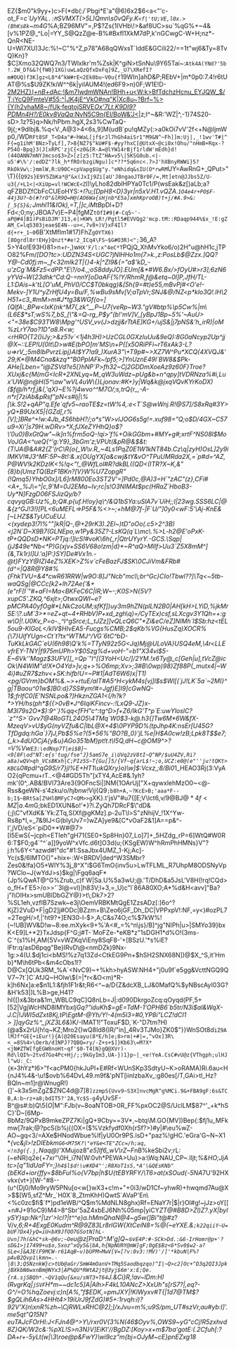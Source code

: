 EZ{$m0"k9yy+)c>F(*db(:/`Pbgi*E'a"@6)6x2$6<a<"'c-ot_F=_c\`UyYA`L.:M`SVMXT(>5L)Qmn\s0vQFy.K`<f|'tU;VE,l0x.>(BhKs8k`~m4G_%A;BZ96MV"=,P$?Zs{1IVHb\!>&af8UC>su`%qG%+~4&[v%1PZ@_^Lo|=YY_S@QzZ@e-B%#Bxfl1XkM7dP,k'nGCwgC-W+H;nz*-QnR<NE-U=Wl7XU)3Jc:%!~C"%^Z,p78"A68qQWxsT`lddE&GCiIi22/==1t"wj6&Ty=8TvQ)Kn}?$C]Xmo32QWQ7n3/TWlxlkr'm%Zsk|K^giN>tSnNu\9Y65Tai~:`Atk4A(YNd?'5b!.2W_Df&&?{fW8}1XG)uwLaQzQfxDxFq]9Z,_U7\XRefI?m#OUQ)f3K]gz<L8*4^kW#rE<2Ek0bu~V0u{f`19WIn]ahD&P;REbV+|m*0p0:7.4!r6tUAT@%s$U9ZK!kiW^^6k|yiIAUM4!(ed6F9>n)0F;W1E!D-[2M2HZ}*)+nB+d*Ac;!&m7IwdmWNAn\!BHh+u<W:k>BfTdchzHcnu_EYJQW_$/T;iYcQ9FmteV#55:^|JK4jE^VkO#nq"K|Xc8u~?Brf~\%>{Y(h2vhaM8~/fUk;feqtojSRVE*Ox'7Lt.K9DI9?PDMn4H?/E0kv8VaQa*\:NvN5C9n{El/BoW&'J<](=]_g`qK,ohy-<VQ$fnh>Z7hK6kU^76FceUY*<HLHT7,pAU,S@GrvBbtt!JP:;52P'<.qF#NgbE%@YR6Gez?`/F7nx#~nq,iTYra(*eX|{s6]s^NJgmh<*$'<&$:L}48oT%L2^_jSGK[QQ%9/R:Eh_ZtWVpq~Jd{TqR|9yizDCir-*_:i3=QB$}%nXm>JKz(ad#rDB!g+4+8y8;?gw,I5v~"f+$4].EcZzb"dG/V/Bx`W]%t/Ho|;!5BCc]o\9%XIPD`o=0ybrG_+hPri^)[{m,s`0d*ilF:OqwY2!7[:W[QP!H~=Td:uDB=}.J*3gC4(Q1eF=N9T(\fE7qCnH/?3\L5R%A=}Vc>vIdesi~$M_\|t\44dWD?z_0Pf"gkt:E^&T+rmu4o*}"MB9}LZO{ER.+p7/-BIp:9(Y]\%E.w6A#i}E[F"t_bLRTPj'fS`]6OZ+m"MVsUcHN5Gws%"hGD,#5S@gNg\cSKuvK"}4cV^53#TYAtXuRiGe-@Sc>ntOnMR"pP#J}>m,KIUs5XckFlH7JXBnrnhYs0Tk{sZ)m\WQ"e."Le6ck}i^.?}m+2Gz{.1kV2VC3_m2$D-|~1=co/itm1y6oIGoz4wX-%[z!vMy%r`5j`sjY&$ZD&+'q(#weEXK)^>nY[Om%9ei/s|SXRDUPVn:mxvVx0Kt%$B?B?NAma.Ku>)`N}1NKo{h9`GDWE"DP5/:43xY0>q%o.SwU*SN"Xq4`G."nW\`7'*>AtW+k>;)8SDMn2ZC,k,4'2{=l)Mi`<4Si;KP1!)|z;I^~&R:'WZ|^,-1}74S20-sD>.1z?5}q>Nk/hPbm.hgX,2s3%CwTaQ-9j{;*9dlbj&.%q<V.,A@3>4<6s,9]M(udB`pu!qMZy(:>a0kOi7vV'2f<+N@ljmWp0,/WD`RFt8SF_T<D4a"#~hWaL[jf$rJl7hGh4aiSr1"M9&N^~Fh]]m:Uj|,_!1wv'T#|^F{=g1ihM'BNz>TyLf],7>8{NZ7$"kU#F$-#yy?hxC[@UtxX~@ci0x!Ohu/"nHmB+Rqx-?P54O-Bpq}3(J[xRPC'zjC{<z0&[R-A=@lYW14rBjf1rldW'mEdh}d!(44OANN7mNYJmcso$3>Z>[z[z5:TtZ"HA=v5\|5KSG0ub.<|-u5'#\%'/:edDZ"7lk_h*fROrbzgiNgu)]c*??*5q6nc<.7>J'hXBnyRWWi}5?RkOkVw\:}mmlW,R:U90C+cpVapg$Ug"y."eNhidq&sIU(O*rwRM`UY=AwRnG+_QPut>"\T){{`Q92s}E9Y5ZbKa*@"&x(JxIj9Zi[aU'J8ngaoJTBr0F/=,Mt]etn@JJbs5Z/U-u3{/+L1<|<XiUp=vl!WCWcE<Z`I)\yLho82dblHPYa0Tc1/P(wsEak&z[)aLb;a?qFZBDZfCbFcCUEoHYS:+*l?u;[DpH8<D}3yr|n5xV.H1.vQZA.`1O4e4r+PO$F-44j3U?~b(#?rO"&lR9Q=H@(AO6Wa{sHjnb*E5a]xmhKproOB)t+j/#A.9>&:[_5{S}&;`Jmhl11&IOk),=T,|]c,iMtB*pDl+D?Fd<;0;ny;JBOA7v)E~P4|fgMZ`tOfI#9|#-Cq5~'-aP@#4]B1)PsBiDJM'J13,e|>KW%_LR!/Pgtl5#EVVQg2'mcp.tM::RDaqp944%$x_!E:gZAM_C=lq5303jeae$E4N--u><,7v8+)V}xF4Il?d{+r+_1~0`6B'XtMfIm1#17)FhZ`gOYTX6)[8Ogrdl8r!EHy}Qnzt*#e!2_ICq4\FS~$G#O3R)<";`36_A?5>Y4o!E93H}81>n+r-,)w`HX'F/l:x^4eC*T`PQjQ_XhMvYko6/o)2H"u@hH1c,jTPO82%Fm/*[DO?tc>:UDZN34S<UGC?jNlHHo1m\(7>k.,z:PosLb$@Zzx.]QQ?Y@-Cd0fj:m~_f<32mIk2T|{}4-k|^Zl9&{="a$'kD_-u'zCg`M&Fz5<dPP."E\?/o4.,;oS8ddyJO].EUm[&*#W6.Bx/>fOyU#>r3];6zN6yYVd~W(23dhk^Cd:Q-=nnY[oDaAF{%!Y/RhmR,f@&etq~0l]P,JfH/TL-L1:DAis~k'tL[O'uM_PhV0/CC$T0bkqg)&[5h{9=#t)e55,mBvPj#<O'e!-Mekv-]Y1U^yZrHfU4y=Bu/F,%wBu9sMv[V;aTpVr;SNJ&@/NZ<p*klo3Q!.lH\2H51+c3_#mM>m#J*tg3&WGf{o=]{QlfA:_BPw<IxK(nk^M7{,zk"__P~U7{veRp~W3."gV#btp%\p5Cw%|m\(L6E$*sT;wS%7_bS_[\"&=Q-rg_P$y"(b!'mV]V_[yBpJ1Bp~5%'~AuU><"=38e$C93TW8\Mpg'^USV_vv(J>dzjj&rTtAE]KG+/ujS&|j7pNS&'h_irR)|oM%zLrY7ao?1D"a8.R<w;<rHRO{T2()iJy;>&z51v`<1j4h3H)>UzCGL0GXzluUu&9eQ):8G0aNcyp2Up^jj@X~::LEP!U[0lt\D>w#E(bPO]m'MS\n+P{[x5ORiPFi~rT6xAk3-L?u=>rV_;5m8lbPvrzLipj}AI$Y7!a9_)XurA3"\+T9p#~>XZ7W^Pu*XCQ(4XVQJ&'29;K*@M4Cna&kzq*"B0PpIAFk~!pf5;>]YnUznE49l`BW8&$Pk-AHe|Lben="i@ZSVd?e5[}hNP`P>fh32~Cj2GDDmXoeAz9z60F}Troe?XUxj&c{M(mG<IcR+2XNLyq=M_qW3uWdz~pUg&b+n^qpy]tVDRNza%#i,Lux'UW@n@H(5^\aw"wVL4uW\{}Ljonav:#K+}y|Wq&k@jxqVQvKYrKoDX)($f@/h*rf,j&(,'qX}~E%?j4wvo^^M7O/;s,trQ{r_,-A-n*r[7ziAb&pRsf"pN<s#Ij|\%[\k.S!2+qAP"q.Efe`qfv5~raoTE$z=tW%4,:e<T`S@wWnj.R!@S7]/S8xRq#3Y>yQ+B9UxX5|{GZd[,r%[V];]BRe^+!w:4Jb_4S6hbH?/;o*s"W>vlJOG6s5g!=.xuf98="Q;o$D/4GX~C57u9=Xi'|s79H.wDRv>*X;fJXeZYHhQ}o$?\'0u0}BxGtQw"~ik]n%frm5oQ-!qi>'f%+OikGGbm+#MY+g#;xrtF^NS08l$MoVoJGA<^ueQ{^'g:Y9}_3bGm'z;VPUt(&pR@&$&t:{T!JA@&A#2{Z'(rC\R{o{_W\v.R_~4Ls1PqZ0E1W1kNT84b.Cz\q|zyH)OsL]2y9iIMKV!#J3^MF:5P~8t!:&.x{OUgYX[a&cwj&tY&vO^TPuUMRda2X,=`p#d=^AZ,P@WV!k2KDzIK<%!q<"!_@WfLol#R?dkBL((QD<(ITR?X~K,&"{8}b(UmzTQ(BzF1BKn?[V}W%U7ZopgR"(!Qmq5}YhbO0x]/L6]rM800Eo3ST2V'=]Pd0c,@A)3=H`"zAC"(z},CFi#<A+_%J\=^|c,9'M=0J2EMa~Iv;rc|s!O3NIMAt$pc(HRaZ`HboB3-Uy*N]FzgD06FSJizQy/b?cqvyqGB:Uz%_b;Q#.p{uf.H!oy}q\^/&Q1bSYa:uSlA7v`UiH;;I|23wg.SSS6LC|@&{z^GJ!3!)[PL<6uMEFL=>P5F&%<>~;+hM@7f-|F`U/"]0y0<wF:5'\Aj-KnE&[~LHZ$&TyUCuEUJ.<(xydep3!7l%""]kR|Q-,@+29rK3).2El~)tD"oOo(.c5>2^3B)<j2N`D~X9B7(GLNEpo,w1Py&35Z?-LsKQ(q`L\mc\.%>L-h2@E'oPxK-tP+QQDsD*NK=PTjq:!]lcS!#voK\6h(_r|QtrUYyrY.-GCS.\Sqp|(jJ$49e*Nb<*P)G(xjv+SS6V68o!zm|d}*~R^aQ>MIlf>Uu3`Z5X8mM^]{&,Tk1r)I]U.'a]P:}SY)De#Vx1n.-@t}FYzY@IZI4eZ%XEK>Z%v`cFeBazFJ$SK\0CJiVm&FRb#(d^=|Q8R@Y8#%{FhkTVU=&4*cwR61RRW|w9O:8]J"Ncb"mc\\;br^Gc}CIo!Tbwl??]\Tq<~5tb-waQSg|@CCc[k2+lh72Ae('&+(e"rF[I`"#+aFI=Ma<BKFeC6C|IR;W~-;K0S>N{5V?xupC5'.ZKQ,^6xjt>;OtwxQWI~e?pMCPA40yfOg#*LNkCzoUM;sfKf])uy3m9hZN(plLN2B0|AH[kH>LYiD,%jkMrSE:\?.uM`3>*=eZ+qt~4+RHbV)P+xd_zgh\q)=/CyTEx)csf,sLXcgv3Y1Qh=+:gw\O|!.U0Kv_P=o-.,^I^gSrce;L_tJZz]]vQLcQ6C"*Zi&eC/eZ]NIMh`l$Sb:hz<tEL5ou9-KlGoL</kIV$HIvEA5-Fucgs%CMB;2$qKb%VG{HusZq)XOCR%{\7}UifYUgn<Ct`t?tx^WTMJ^/VG`6tC^bD-TuKkLkGAC`eU(6h98\Q'k%=TTyN92z5G<Jq)Mj@ULoVA}USQ4eM,\4r<LLEvfrEY-TNY|f975mUPh>Y$0Szg%d+voH-"=b1"X34vi$5-E~6Vk''Magz$3UFV]]_=Qp`"I^[(3YoH<Uc/]/2YM.!x6Ty@_c[Geh|u],tVcZ@icOk\N4WIM"d!X*O4Yd>]v,q+>%O6mp;Xv>;3#B\0wp)98}Zf88P(_mutx4|~W4i}#uZR7$zhv<+SK:hifb!U=~P#1|AdT6W6)x|T1)<pg/GVrm}bOM%&.~>+rtuE/aIT#A5^H<ykM4s[vj]l$s$Wl[(`jJ!LK`5a`~2MI}^g|TBaou^01w$]B0:d}7SS#ym!#=Jgf)E]I9]cGwNQ-1$;frIfC0[E'NSNLpo&?]HkznZGA1<(/h?k?*>YH/hs(ph*${{>0vB*J^6IqiKFincv-:!LxQ9-JZ}x-M3l79s2O*$):9^`}%qq<fFH"c^:tg^D>f+Z6/lkG'T^p`E:uwYloslC?`z"^S>`Gvv7@4RoGTL24O5\4TMq`W0$3-k@.h3{]Tw6M*6W&fX-MzeqV>vU$yG(nyVZfu&C|IbL@X+4$\0PYP9D%(tpJhp4K:nsEr[U45G?TfDgdq:hGa`}7jJ,Pb$5%e?(5*56%"BO?B_0}'jL%e|H$A0cw!zB;Lpk8T$$e7;(_k>4dUOCjA{y&u}AGo351bM}pt!t.t\I5Q,dH~c@OM9^>?=V%Vw`E3:\edNxp7T|ei$B}~<9[8F\od"NT:e{s'tug/fse"J}5amS7e_i\UVq2zV8tI~Q^NP/$uU4ZV,Ri?a8a)wQV>qh_VCsBKxh|C;PIz5S~T{Gu[]5/{Vf~q{arL$!~;o,UCZ:e0@(e"''ju!tQKt>KBC&`0#pdI^qG9S/r7}jl%E+HT1\ukQXry}o)\w]$:Vcxz,;8/Bi0*1_HEAO3Rj(3:VyAO2{qPcmu+rT..<@4#GD5Th"[xTY4,AcE#&.1yh?mk'(0^,.AB&!BVl73Are3{9OFncSi|]NM{1OArUj["X+qywxlehMzO0~<@-Rss&geWN-s'4zku/o/*hjbnw!Vij*{Q9`;b8h+A,~?KcE>B;'aaa*F--b;I$~BRtSa[Z%HlBMFyC7<QM>>g`XK}.t'jsV"#u7{[E;V\lct6,v/9@BJ$@*4f<MZ|a.4m$G;bkED1XUN&o!'*}?l.ZyQh7DRcF$\"dD&{;j\C"vfXdK&`Yk:ZTq,S(Xf@gKMz].p-2uT\l>S"zNhijV_!1X^Yw-Rs8p*I,=_7&9lJ<G(bIyUv7=)wZA]ye9&[C*vOaF2&1]A==p&^-I',jVD/eS<`piD0+*W#@7>[I5EwS{~jcph<ETIeh"gH71{SE0+Sp8Hn}07_Lo]7]+_5HZdg_rP=6]WtQ#W0R6:T$F0;g4`"^`a]]9yoW^xVfc.d6t]O3d(u;{KSgEW)W^hRmPhHMNs}V"?j:h%6Y<^azwd#!"dc"#1:SsaJbx4UMZ_1-Kj;Ac]-Yc(s$/6IMTO{)"+hix<-:W<BRDV|ded^W3SMbr?Zes0&!fa}O5+WlY%3j_8^X"i$G6TmO{inv5u>LwTFLML_R7UhpM8ODSNyVp?WClo~J{wYdJ>s}$kg|\Fgq6aqF*{Jp%QwAT@^G%Zrub_c)f`W|Sa.U%5a3wU;@.'T/DhD&a5JsL'V8H(!rq!CQd>o_fH+f`E5>/o>>'`3l@=vl)]h83V;l+3,=_U)c"l`86A80XO;A*%d&H<avv]"Ba?j"I\OIHx>smUBlDbGZY@}>t\;Dk7>2?%SL1eh,vzfIB7Szwk~e3j\OemVRBKMtQgE1ZzsADz[:]6o^?KjZ)2VuD+F|gD2]j#ODc|BZzm+B\Zeo6jGF_Dh_DC|VPPxpV!:NF,=y<)#ozPL7=2TegH/>f,|'ht9?+]EN30-l-$>,A;C&s74O;c%$7kW%!(~!UB]WV&D!w~8:ee.mXyk<9+%'A<#_=%^n\js}/B]^jg"NIPh|u>|SMYo39}bxK<E9]L+*2}TxJdsp{F^G;j#T-`MoFZe-*eKB*z"1sDGH1*d%O!(3ms-C`^(s1%H,AM{5V=vWZKqViEny8SqF8-'+[BSzU.'*s%iE?lFtr:q/asD6pqg"Be}IRvD\@<nmDZk)9Nx-1g:>4(U.$dj1ci<bMS!%z7q13Zd<CtkEG9Pn+$hSH2SNX68N])@$X_^S,it'Hmb}*M\h6tPb<&m4cObs1!?D@Cx[QUk3RM_%A`<NvC9)~+%kh>hyASW:NH4+"j0u9f`e5gg&VcttNGQ9QV7~7t`]C`AfJQ~HOlw\$(=|*r<&O<m)*R-k]h6Nx]a:e$n1L1:&fjh1F1r&t;R6<^~a/D{Z&dcXB_LJ&0MafQ%$yNBscAyI03G?&H'k53|)L%B>ge,H41?hI{[)x&3bra&1m_WBLC9qC]Q8nLb=J|:d090DkrgoZcq:qOyqd(PF,5+[52|VgjWcHND8lMYb*xIjGq?"iduKh$=gE=TdM-1'OPHB6`b5tr/N3i$al&WqX-J.C|!JWI5dZxt8Kj,tP\EgtM-@Yh/Y!-4(m5I3=#0,YP8i"LC$Z!dCI1>]]qyGz$%^_jXZ3L6&*)K/-IMAT1!"ToxuF$D,`K-"D7tm?H)(@a$x2rU{h!q~KZ;Mro2{)wQ8Id8{IR/"in]_4Rv3TJMo}ZK0$"}}WnSOt8d`iZ9AlMJf*GE{+iEur!}{A(@20Esayu(8*E/h]e;8>rm|+#|=,^vOx]3R\<_=8S%4>\Oerb/d]NPJ?7QBQ=ry/-Z+s+$]}Kb63\=M?X*<jN#ZTW[fgEGW8noHt~qf'$0-T4[N}gQ@XVr)-Rd\lQI%~2tvd7Go4Pc+Hj/;;9kGyIm3,UA-})1}p~|_<e!YeA.CsC#vU@z{VThgph;ulHJl"wU:_C:{K+`3hYz*I6>"f<acPM0{hkJuPl+E#Rf<WUnSKp3SdtyU~K>oRAMA)Ri.6au<H{nJ4%4&-\u!$ovb%64DvL49.m9f&'pNT[iinlzbaXv_:g80es[/T,GAi>tl_Hz?BQln~m1]r@WnugR!){]'~k3x5mZgZ$ZNC4d@7]8`]zzmpS{Uvv9~S3X]nvcMgR^g%MCi.9&+FBA9gF:6s&TCB,A:b~rz+a8;bdIT5?'2A,Yc$S-g`4yUvSF-B^@s#:b)Q\5($O%THT3x-Y.jgRLx(X,5zV$|M":FJb(v~8oaNTOB>0R_FF%pxOC2@S/UclLM$87^'_+k*hSC}'D~[6Mp-8bMz/9QPxB9mkeZPZ7Ki|gQ+9Cby==3V*,~btq\M.GO{MV])Bep{:$fj1u_MFkmw[7rak;@?pcS{b%j{(OX=($%Vzkfydf0Xh{rSf?>)#y|#\eu%wZ-AO~gq<3/=AXe$HNodWbue%lf|yU0Or9PS.lsD+"paz%!gHC.'eGra'G~N~X1*_{vc&jl>!zDIEbkm`G6<M75K?\"eY&e<TE"ZCc=/h;aq,<!n3g({.j,`Naq@)_'XMujoz8"*e5]If6_wV\rZ~F*nB%keSbi2v;rL:(~eNR)q2e{+7xr"\0H_i7N{W:0vh*PEWA>Uu}>a:\Wq:NAU_CP~.lljt;*%&HO;JjAtc>[q\"1idUaFY=;}`h4$l$d!\u#XD4"';R8XoT1sS,*A'\&QEsKNb"`{bEKd+ior{ffy=$8bFuI%o{V7bp|h$U{tEBYRFY/\T6>at(xSOud{-5NA*7U'92HXvkx{vt+}[W-"#8--(u^{Dj0/Mo9ryW5PNu[o<w[}wX3+c!m+"+0i3/wD1Cf~yhwR)+hwqmd7Au@X>$$[W5,sfZ^Mr_`H0X`8_ZtmKhH)QwtS`AVaP'En\<%c0zc$fi$`f*)pd1eWB/^Q$m%MdNLN8ghx)Rf=ENaY7r|$|r}Ol#g!~jJz>oY[[+n#J+91oC9}M4>8^Sbr'5aZ4xbEJ6Nh%05mp|yiCY*ZT@#B8D>Zl)Z?.yX|bylySY}sp:Nk^|\zr'>IcI?|t^^e}a.hMmQhaN@4~g5w(]Bi"t*@#z?V/v,_6;R+4ExgE0Kudm^R@9Z83Lr8rlGW{XtCeiN8=%@(~eYXE.&`;k22qiiY~U=bUF?Dx4}yQ=iU<bX9JfOO7GSotN]hL-Uvn]7h(&hC*sk~@6v;~Oe`u\@z[PraD^.M'g]Q~sv`E4P:#-SCk>Dd.:&6-IrHomr@p+'?sD&1>j17499+u$o,5xoz^xQy5&|bA,h{NpNURY@mW]gF;0gE$Bz<6*Sv0$w2-a?SLe<]&AJE(F9MCW-r61AqB~v)bUPM>MwV[V=[?v:0v3:!MV)'/]'*kbuN|F%?pAvB2Qvp1\kmn=.-|8\3;QSNznkW}c>tUb@aGr/SmW4mOanV+TMq5Saodbqzqo)^I|~Q>c2]Oc+^D3q2QI3JpkjBXkbN6wxnBm@NYx3|AP%QU*RWtA2jt@3yj$6m'x:E;Qe.{rA.sjSBQh*.~QV1qQu{&xu/sNT3+T64`J.&Ci}R,!av~lDm:H)(RvgrKq|`jSVF`H*m~~dc1c5]A|Alh>F4kL10ANcZ>XxUh"s[rS7?|,eq?-G^/=O%hqZoevj:c)n[A%,"f$EDK,=pmJXY|!KlWyxv#T{|1d7@TM$?$gQLih6As>4HHt4>19iUrJ9fZdG)#5+:1rvqh:i)?92V'X(n\xnR%zh~\CjRWLxRHC@2];]/xJvu=m%;u9S/pm_UT#szVr,au#yb:I]'.me5qt"Q15N?euTAJcFOrHl:J<FJn4@^>Y\/rxr0V{3%N(46$Oyv%,OWS9~yG"cCj!R5zxhvd8Z}QK/W2c&:%pXL!S>n3N}V]EiKl'//BgDZ:[Koy>x+m$7ba'gotE:(.2Cfuh[:?DA+r+-5yLt(w|\3\roe@p&FwY}\wi9cz"m{bj=OJyM~cE}pnEZxg18_